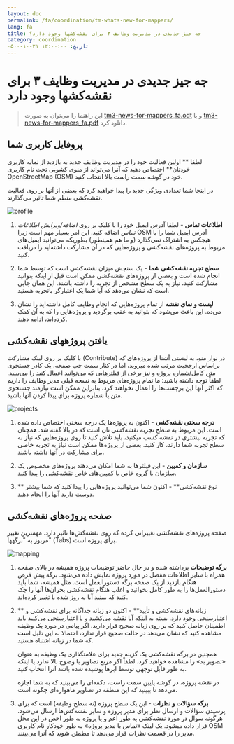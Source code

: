 ```yaml
---
layout: doc
permalink: /fa/coordination/tm-whats-new-for-mappers/
lang: fa
title: جه جیز جدیدی در مدیریت وظایف ۳ برای نقشه‌کشها وجود دارد؟
category: coordination
تاریخ: ۱۳:۰۰:۰۰ ۲۱-۱۰-۰۵۰۰
---
```


# جه جیز جدیدی در مدیریت وظایف ۳ برای نقشه‌کشها وجود دارد

> این راهنما را می‌توان به صورت [tm3-news-for-mappers_fa.odt](/files/tm3-news-for-mappers_fa.odt) و یا [tm3-news-for-mappers_fa.pdf](/files/tm3-news-for-mappers_fa.pdf) دانلود کرد.  

## پروفایل کاربری شما

لطفا ** اولین فعالیت خود را در مدیریت وظایف جدید به بازدید از نمایه کاربری خودتان** اختصاص دهید که آنرا می‌تواند از منوی کشویی تحت نام کاربری OpenStreetMap (OSM) خود در گوشه سمت راست بالا انتخاب کنید.

در اینجا شما تعدادی ویژگی جدید را پیدا خواهید کرد که بعضی از آنها بر روی فعالیت نقشه‌کشی منظم شما تاثیر می‌گذارند.

![profile][]

1. **اطلاعات تماس** - لطفا آدرس ایمیل خود را با کلیک بر روی *اضافه/ویرایش اطلاعات تماس* اضافه کنید. این امر بسیار مهم است زیرا OSM آدرس ایمیل شما را با هیجکس به اشتراک نمی‌گذارد (و ما هم همینطور) بطوریکه می‌توانید ایمیل‌های مربوط به پروژه‌های نقشه‌کشی و پروژه‌هایی که در آن مشارکت داشته‌اید را دریافت کنید.

2. **سطح تجربه نقشه‌کشی شما** - یک سنجش میزان نقشه‌کشی است که توسط شما انجام شده است و بعضی از پروژه‌های نقشه‌کشی ممکن است قبل از اینکه بتوانید مشارکت کنید، نیاز به یک سطح مشخص از تجربه را داشته باشند. این همان جایی است که نشان می‌دهد که آیا شما یک اعتبارگر باتجربه هستید.

3. **لیست و نمای نقشه** از تمام پروژه‌هایی که انجام وظایف کامل داشته‌اید را نشان می‌ده. این باعث می‌شود که بتوانید به عقب برگردید و پروژه‌هایی را که به آن کمک کرده‌اید، ادامه دهید.


## یافتن پروژههای نقشه‌کشی

با کلیک بر روی لینک مشارکت (Contribute) در نوار منو، به لیستی آشنا از پروژه‌های که براساس ارجحیت مرتب شده میروید، اما در کنار سمت چپ صفحه، یک کادر جستجوی متن کامل/شماره پروژه و نیز برخی از فیلترهایی که می‌توانید اعمال کنید را می‌بینید. لطفاْ توجه داشته باشید: ما تمام پروژه‌های مربوط به نسخه قبلی مدیر وظایف را داریم که اکثر آنها این برچسب‌ها را اعمال نخواهند کرد، بنابراین ممکن است نیازمند جستجوی متن یا شماره پروژه برای پیدا کردن آنها باشید.

![projects][]

1. **درجه سختی نقشه‌کشی** - اکنون به پروژه‌ها یک درجه سختی اختصاص داده شده است. این مربوط به سطح تجربه نقشه‌کشی تان است که در بالا گفته شد. همچنان که  تجربه بیشتری در نقشه کسب میکنید، باید تلاش کنید تا روی پروژه‌هایی که نیاز به سطح تجربه شما دارند، کار کنید. بعضی از پروژه‌ها ممکن است نیاز به تجربه خاصی برای مشارکت در آنها داشته باشند.

2. **سازمان و کمپین** - این فیلترها به شما امکان می‌دهند پروژه‌های مخصوص یک سازمان یا گروه خاص یا کمپین‌های خاص نقشه‌کشی را پیدا کنید.

3. ** نوع نقشه‌کشی** - اکنون شما می‌توانید پروژه‌هایی را پیدا کنید که شما بیشتر دوست دارید آنها را انجام دهید.


## صفحه پروژه‌های نقشه‌کشی

صفحه پروژه‌های نقشه‌کشی‌ تغییراتی کرده که روی نقشه‌کش‌ها تاثیر دارد. مهمترین تغییر مربوز به "برگهها" (Tabs)‌ برای پروژه است.

![mapping][]

1. **برگه توضیحات** برداشته شده و در حال حاضر توضیحات پروژه همیشه در بالای صفحه همراه با سایر اطلاعات مفصل در مورد پروژه نمایش داده می‌شود. برگه پیش فرض هنگام بازدید از یک صفحه برگه دستورالعمل است. مثل همیشه، شما باید دستورالعمل‌ها را به طور کامل بخوانید و اغلب هنگام نقشه‌کشی بحران‌ها آنها را چک کنید که ببینید آیا به روز شده یا تغییر کرده‌اند.

2. ** زبانه‌های نقشه‌کشی و تأیید** - اکنون دو زبانه جداگانه برای نقشه‌کشی و اعتبارسنجی وجود دارد. بسته به اینکه آیا نقشه می‌کشید و یا اعتبارسنجی می‌کنید باید اطمینان حاصل کنید که بر روی زبانه صحیح قرار دارید. اگر پیامی در مورد یک وظیفه مشاهده کنید که نشان می‌دهد در حالت صحیح قرار ندارد، احتمالا به این دلیل است که شما در زبانه اشتباه هستید.

    همچنین در برگه نقشه‌کشی یک گزینه جدید برای علامتگذاری یک وظیفه به عنوان «تصویر بد» را مشاهده خواهید کرد، لطفاْ اگر مربع تصاویر با وضوح بالا ندارد یا اینکه به طور قابل توجهی توسط ابرها پوشیده شده باشد آنرا انتخاب کنید.

    در نقشه پروژه، در گوشه پایین سمت راست، دکمه‌ای را می‌بینید که به شما اجازه می‌دهد تا ببینید که این منطقه در تصاویر ماهواره‌ای چگونه است.

3. **برگه سؤالات و نظرات** - این یک سطح پروژه (نه سطح وظیفه) است که برای پرسیدن سؤالات و ارسال نظر برای مدیر پروژه و سایر نقشه‌کش‌ها ارسال می‌شود. هرگونه سوال در مورد نقشه‌کشی به طور اعم و یا پروژه به طور اخص در این محل قرار داده میشود. یک لینک «تماس با مدیر پروژه» به طور خودکار نام کاربری OSM مدیر را در قسمت نظرات قرار می‌دهد تا مطمئن شوید که آنرا می‌بینند.

[profile]:  /images/coordination/tm3_wnm_profile.png
[projects]: /images/coordination/tm3_wnm_projects.png
[mapping]:  /images/coordination/tm3_wnm_mapping.png